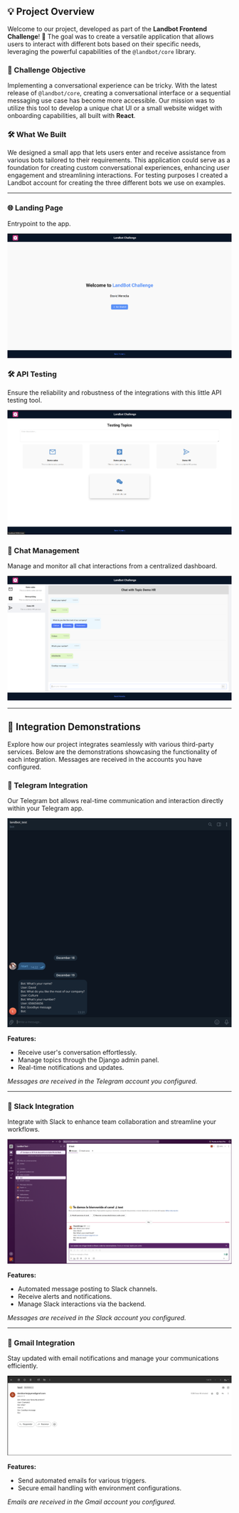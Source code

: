 ## 💡 Project Overview

Welcome to our project, developed as part of the **Landbot Frontend Challenge**! 🚀 The goal was to create a versatile application that allows users to interact with different bots based on their specific needs, leveraging the powerful capabilities of the `@landbot/core` library.

### 🎯 Challenge Objective

Implementing a conversational experience can be tricky. With the latest release of `@landbot/core`, creating a conversational interface or a sequential messaging use case has become more accessible. Our mission was to utilize this tool to develop a unique chat UI or a small website widget with onboarding capabilities, all built with **React**.

### 🛠️ What We Built

We designed a small app that lets users enter and receive assistance from various bots tailored to their requirements. This application could serve as a foundation for creating custom conversational experiences, enhancing user engagement and streamlining interactions. For testing purposes I created a Landbot account for creating the three different bots we use on examples.

---

### 🌐 Landing Page

Entrypoint to the app.

![Landing Page](images/landing.png)

### 🛠️ API Testing

Ensure the reliability and robustness of the integrations with this little API testing tool.

![API Testing](images/api_test.png)


### 💬 Chat Management

Manage and monitor all chat interactions from a centralized dashboard.

![Chat Management](images/chats.png)


---

## 🎉 Integration Demonstrations

Explore how our project integrates seamlessly with various third-party services. Below are the demonstrations showcasing the functionality of each integration. Messages are received in the accounts you have configured.


### 🤖 Telegram Integration

Our Telegram bot allows real-time communication and interaction directly within your Telegram app.

![Telegram Integration](images/working_telegram.png)

**Features:**
- Receive user's conversation effortlessly.
- Manage topics through the Django admin panel.
- Real-time notifications and updates.

*Messages are received in the Telegram account you configured.*

---

### 💬 Slack Integration

Integrate with Slack to enhance team collaboration and streamline your workflows.

![Slack Integration](images/working_slack.png)

**Features:**
- Automated message posting to Slack channels.
- Receive alerts and notifications.
- Manage Slack interactions via the backend.

*Messages are received in the Slack account you configured.*

---

### 📧 Gmail Integration

Stay updated with email notifications and manage your communications efficiently.

![Gmail Integration](images/working_gmail.png)

**Features:**
- Send automated emails for various triggers.
- Secure email handling with environment configurations.

*Emails are received in the Gmail account you configured.*


